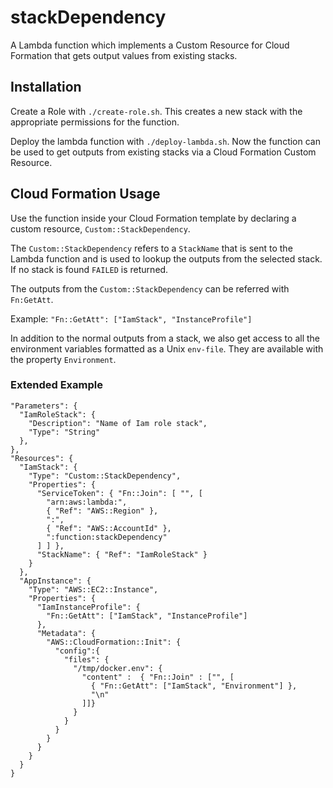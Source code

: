 # stackDependency

A Lambda function which implements a Custom Resource for Cloud Formation that
gets output values from existing stacks.

## Installation

Create a Role with `./create-role.sh`. This creates a new stack with the
appropriate permissions for the function.

Deploy the lambda function with `./deploy-lambda.sh`. Now the function can be
used to get outputs from existing stacks via a Cloud Formation Custom Resource.

## Cloud Formation Usage

Use the function inside your Cloud Formation template by declaring a custom
resource, `Custom::StackDependency`.

The `Custom::StackDependency` refers to a `StackName` that is sent to the
Lambda function and is used to lookup the outputs from the selected stack. If
no stack is found `FAILED` is returned.

The outputs from the `Custom::StackDependency` can be referred with `Fn:GetAtt`.

Example: `"Fn::GetAtt": ["IamStack", "InstanceProfile"]`

In addition to the normal outputs from a stack, we also get access to all the
environment variables formatted as a Unix `env-file`. They are available with
the property `Environment`.

### Extended Example

```
"Parameters": {
  "IamRoleStack": {
    "Description": "Name of Iam role stack",
    "Type": "String"
  },
},
"Resources": {
  "IamStack": {
    "Type": "Custom::StackDependency",
    "Properties": {
      "ServiceToken": { "Fn::Join": [ "", [
        "arn:aws:lambda:",
        { "Ref": "AWS::Region" },
        ":",
        { "Ref": "AWS::AccountId" },
        ":function:stackDependency"
      ] ] },
      "StackName": { "Ref": "IamRoleStack" }
    }
  },
  "AppInstance": {
    "Type": "AWS::EC2::Instance",
    "Properties": {
      "IamInstanceProfile": {
        "Fn::GetAtt": ["IamStack", "InstanceProfile"]
      },
      "Metadata": {
        "AWS::CloudFormation::Init": {
          "config":{
            "files": {
              "/tmp/docker.env": {
                "content" :  { "Fn::Join" : ["", [
                  { "Fn::GetAtt": ["IamStack", "Environment"] },
                  "\n"
                ]]}
              }
            }
          }
        }
      }
    }
  }
}
```


